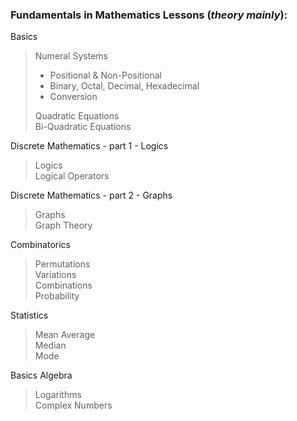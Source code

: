 ### Fundamentals in Mathematics Lessons (_theory mainly_):

Basics 
> Numeral Systems  
> - Positional & Non-Positional  
> - Binary, Octal, Decimal, Hexadecimal
> - Conversion  
> 
> Quadratic Equations  
> Bi-Quadratic Equations

Discrete Mathematics - part 1 - Logics
> Logics  
> Logical Operators  
>

Discrete Mathematics - part 2 - Graphs
> Graphs  
> Graph Theory  
>

Combinatorics 
> Permutations  
> Variations  
> Combinations  
> Probability  
> 

Statistics
> Mean Average  
> Median  
> Mode  
>

Basics Algebra
> Logarithms  
> Complex Numbers  

